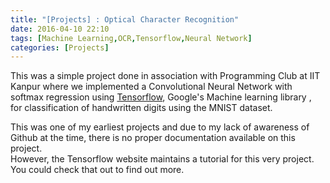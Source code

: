 ```yaml
---
title: "[Projects] : Optical Character Recognition"
date: 2016-04-10 22:10
tags: [Machine Learning,OCR,Tensorflow,Neural Network]
categories: [Projects]
---
```


This was a simple project done in association with Programming Club at IIT Kanpur where we implemented a Convolutional Neural Network with softmax regression using [Tensorflow](https://www.tensorflow.org/), Google's Machine learning library , for classification of handwritten digits using the MNIST dataset. 

This was one of my earliest projects and due to my lack of awareness of Github at the time, there is no proper documentation available on this project.  
However, the Tensorflow website maintains a tutorial for this very project. You could check that out to find out more.
